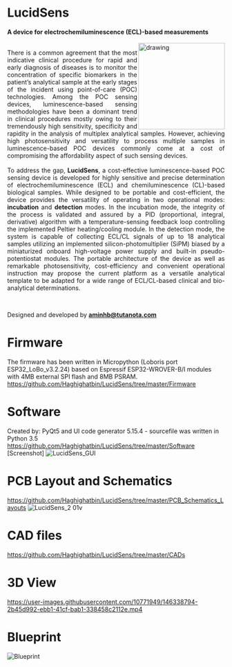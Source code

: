 # LucidSens

<b>A device for electrochemiluminescence (ECL)-based measurements</b><br /><br />
<img src="https://user-images.githubusercontent.com/10771949/146339903-41fa4661-19f6-4b2a-bfe7-875df86d562a.jpg" alt="drawing" align="right" width="200"/>
<p align='justify'>
  There is a common agreement that the most indicative clinical procedure for rapid and early diagnosis of diseases is to monitor the concentration of specific biomarkers in the patient’s analytical sample at the early stages of the incident using point-of-care (POC) technologies. Among the POC sensing devices, luminescence-based sensing methodologies have been a dominant trend in clinical procedures mostly owing to their tremendously high sensitivity, specificity and rapidity in the analysis of multiplex analytical samples. However, achieving high photosensitivity and versatility to process multiple samples in luminescence-based POC devices commonly come at a cost of compromising the affordability aspect of such sensing devices. <br /><br />To address the gap, <b>LucidSens</b>, a cost-effective luminescence-based POC sensing device is developed for highly sensitive and precise determination of electrochemiluminescence (ECL) and chemiluminescence (CL)-based biological samples. While designed to be portable and cost-efficient, the device provides the versatility of operating in two operational modes: <b>incubation</b> and <b>detection</b> modes. In the incubation mode, the integrity of the process is validated and assured by a PID (proportional, integral, derivative) algorithm with a temperature-sensing feedback loop controlling the implemented Peltier heating/cooling module. In the detection mode, the system is capable of collecting ECL/CL signals of up to 18 analytical samples utilizing an implemented silicon-photomultiplier (SiPM) biased by a miniaturized onboard high-voltage power supply and built-in pseudo-potentiostat modules. The portable architecture of the device as well as remarkable photosensitivity, cost-efficiency and convenient operational instruction may propose the current platform as a versatile analytical template to be adapted for a wide range of ECL/CL-based clinical and bio-analytical determinations.</p><br />
  
Designed and developed by <b><aminhb@tutanota.com></b>


# Firmware
The firmware has been written in Micropython (Loboris port ESP32_LoBo_v3.2.24) based on Espressif ESP32-WROVER-B/I modules with 4MB external SPI flash and 8MB PSRAM.<br />
https://github.com/Haghighatbin/LucidSens/tree/master/Firmware

# Software
Created by: PyQt5 and UI code generator 5.15.4 - sourcefile was written in Python 3.5<br />
https://github.com/Haghighatbin/LucidSens/tree/master/Software   <br />
[Screenshot]
![LucidSens_GUI](https://user-images.githubusercontent.com/10771949/148481441-8a7e2a4e-e871-4713-838e-3adf6f83f3be.jpg)

# PCB Layout and Schematics
https://github.com/Haghighatbin/LucidSens/tree/master/PCB_Schematics_Layouts
![LucidSens_2 01v](https://user-images.githubusercontent.com/10771949/148480628-4447a5c0-6cc4-4ab4-ab1d-d9189cb89efb.png)

# CAD files
https://github.com/Haghighatbin/LucidSens/tree/master/CADs

# 3D View
https://user-images.githubusercontent.com/10771949/146338794-2b45d992-ebb1-41cf-bab1-338458c2112e.mp4

# Blueprint 
![Blueprint](https://user-images.githubusercontent.com/10771949/148339024-f001e29f-0144-4e3f-be11-59021a61e30a.jpg)



